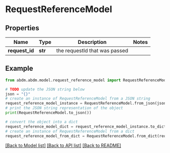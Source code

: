 # RequestReferenceModel


## Properties

Name | Type | Description | Notes
------------ | ------------- | ------------- | -------------
**request_id** | **str** | the requestId that was passed | 

## Example

```python
from abdm.abdm.model.request_reference_model import RequestReferenceModel

# TODO update the JSON string below
json = "{}"
# create an instance of RequestReferenceModel from a JSON string
request_reference_model_instance = RequestReferenceModel.from_json(json)
# print the JSON string representation of the object
print(RequestReferenceModel.to_json())

# convert the object into a dict
request_reference_model_dict = request_reference_model_instance.to_dict()
# create an instance of RequestReferenceModel from a dict
request_reference_model_from_dict = RequestReferenceModel.from_dict(request_reference_model_dict)
```
[[Back to Model list]](../README.md#documentation-for-models) [[Back to API list]](../README.md#documentation-for-api-endpoints) [[Back to README]](../README.md)



